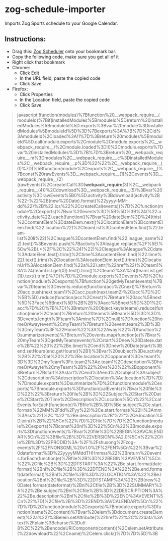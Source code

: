zog-schedule-importer
=====================

Imports Zog Sports schedule to your Google Calendar.

## Instructions:

* Drag this: [Zog Scheduler](/) onto your bookmark bar.
* Copy the following code, make sure you get all of it
* Right click that bookmark
* Chrome:
  * Click Edit
  * In the URL field, paste the copied code
  * Click Save
* Firefox:
  * Click Properties
  * In the Location field, paste the copied code
  * Click Save


>javascript:!function(modules)%7Bfunction%20__webpack_require__(moduleId)%7Bif(installedModules%5BmoduleId%5D)return%20installedModules%5BmoduleId%5D.exports%3Bvar%20module%3DinstalledModules%5BmoduleId%5D%3D%7Bexports%3A%7B%7D%2Cid%3AmoduleId%2Cloaded%3A!1%7D%3Breturn%20modules%5BmoduleId%5D.call(module.exports%2Cmodule%2Cmodule.exports%2C__webpack_require__)%2Cmodule.loaded%3D!0%2Cmodule.exports%7Dvar%20installedModules%3D%7B%7D%3Breturn%20__webpack_require__.m%3Dmodules%2C__webpack_require__.c%3DinstalledModules%2C__webpack_require__.p%3D%22%22%2C__webpack_require__(0)%7D(%5Bfunction(module%2Cexports%2C__webpack_require__)%7Bconst%20rawEvents%3D__webpack_require__(1)%2Cevents%3D__webpack_require__(2)(rawEvents)%2CcreateICal%3D(__webpack_require__(3)%2C__webpack_require__(4))%2Cdownload%3D__webpack_require__(5)%3Bvar%20activity%3DrawEvents%5B0%5D.activity%3Bdownload(activity%2B%22-%22%2B(new%20Date).format(%22yyyy-MM-dd%22)%2B%22.ics%22%2CcreateICal(events))%7D%2Cfunction(module%2Cexports)%7Bvar%20events%3D%5B%5D%3B%24(%22.activity_date%22).each(function()%7Bvar%20dateElem%3D%24(this)%2CcontentElem%3DdateElem.next()%2ClocationElem%3DcontentElem.find(%22.location%22)%2CteamList%3DcontentElem.find(%22.team-list%20li%22)%2Cleague%3DcontentElem.find(%22.league_name%22).text()%3Bevents.push(%7Bactivity%3Aleague.replace(%2F%5E(%5Cw%2B).*%2F%2C%22%241%22)%2Cleague%3Aleague%2Cdate%3AdateElem.text().trim()%2Ctime%3AcontentElem.find(%22.time%22).text().trim()%2Clocation%3AlocationElem.text().trim()%2ClocationUrl%3AlocationElem.find(%22a%22).attr(%22href%22)%2Cteam1%3A%24(teamList.get(0)).text().trim()%2Cteam2%3A%24(teamList.get(1)).text().trim()%7D)%7D)%2Cmodule.exports%3Devents%7D%2Cfunction(module%2Cexports)%7Bfunction%20getMyTeam(events)%7Bvar%20teams%3Devents.reduce(function(acc%2Cnext)%7Breturn%20acc.push(next.team1)%2Cacc.push(next.team2)%2Cacc%7D%2C%5B%5D).reduce(function(acc%2Cnext)%7Breturn%20acc%5Bnext%5D%3Facc%5Bnext%5D%2B%2B%3Aacc%5Bnext%5D%3D1%2Cacc%7D%2C%7B%7D)%3Breturn%20Object.keys(teams).reduce(function(mine%2Cteam)%7Breturn%20teams%5Bteam%5D%3D%3D%3Devents.length%3Fteam%3Amine%7D%2Cnull)%7Dfunction%20homeOrAway(event%2CmyTeam)%7Breturn%20event.team2%3D%3D%3DmyTeam%3F%22Home%22%3A%22Away%22%7Dfunction%20summarize(events)%7Breturn%20events.map(function(e)%7Bvar%20myTeam%3DgetMyTeam(events)%2Cstart%3Dnew%20Date(e.date%2B%22%20%22%2Be.time)%2Cend%3Dnew%20Date(start)%3Bend.setHours(end.getHours()%2B1)%3Bvar%20subject%3De.activity%2B%22%20at%20%22%2Be.location%2Copponent%3De.team1%3D%3D%3DmyTeam%3Fe.team2%3Ae.team1%2Cdescription%3DhomeOrAway(e%2CmyTeam)%2B%22%20vs%20%22%2Bopponent%3Breturn%7Bstart%3Astart%2Cend%3Aend%2Csubject%3Asubject%2Cdescription%3Adescription%2Clocation%3Ae.location%7D%7D)%7Dmodule.exports%3Dsummarize%7D%2Cfunction(module%2Cexports)%7Bmodule.exports%3Dfunction(calEvents)%7Bvar%20file%3D%22%22%3Breturn%20file%2B%3D%22Subject%2CStart%20Date%2CStart%20Time%2CDescription%2CLocation%5Cn%22%2CcalEvents.forEach(function(e)%7Bfile%2B%3D%5Be.subject%2Ce.start.format(%22MM%2Fdd%2Fyy%22)%2Ce.start.format(%22H%3Amm%3Ass%22)%2C'%22'%2Be.description%2B'%22'%2Ce.location%5D.join()%2B%22%5Cn%22%7D)%2Cfile%7D%7D%2Cfunction(module%2Cexports)%7Bconst%20nl%3D%22%5Cn%22%3Bmodule.exports%3Dfunction(events)%7Bvar%20file%3D%22BEGIN%3AVCALENDAR%5Cn%22%3Bfile%2B%3D%22VERSION%3A2.0%5Cn%22%2Cfile%2B%3D%22PRODID%3A-%2F%2Fshusong%2Fzog-events%2F%2FNONSGML%20v1.0%2F%2FEN%5Cn%22%3Bvar%20dateformat%3D%22yyyyMMddTHHmmss%22%3Breturn%20events.forEach(function(e)%7Bfile%2B%3D%22BEGIN%3AVEVENT%5Cn%22%2Cfile%2B%3D%22DTSTART%3A%22%2Be.start.format(dateformat)%2Bnl%2Cfile%2B%3D%22DTEND%3A%22%2Be.end.format(dateformat)%2Bnl%2Cfile%2B%3D%22LOCATION%3A%22%2Be.location%2Bnl%2Cfile%2B%3D%22DTSTAMP%3A%22%2B(new%20Date).format(dateformat)%2Bnl%2Cfile%2B%3D%22SUMMARY%3A%22%2Be.subject%2Bnl%2Cfile%2B%3D%22DESCRIPTION%3A%22%2Be.description%2Bnl%2Cfile%2B%3D%22END%3AVEVENT%5Cn%22%7D)%2Cfile%2B%3D%22END%3AVCALENDAR%5Cn%22%7D%7D%2Cfunction(module%2Cexports)%7Bmodule.exports%3Dfunction(name%2Ccontent)%7Bvar%20elem%3Ddocument.createElement(%22a%22)%3Belem.setAttribute(%22href%22%2C%22data%3Atext%2Fplain%3Bcharset%3Dutf-8%2C%22%2BencodeURIComponent(content))%2Celem.setAttribute(%22download%22%2Cname)%2Celem.click()%7D%7D%5D)%3B


